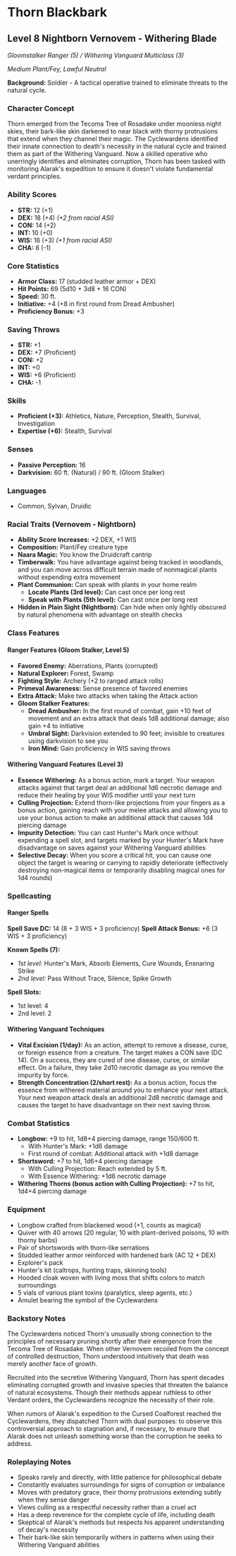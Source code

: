 # Thorn Blackbark
## Level 8 Nightborn Vernovem - Withering Blade
*Gloomstalker Ranger (5) / Withering Vanguard Multiclass (3)*

*Medium Plant/Fey, Lawful Neutral*

**Background:** Soldier - A tactical operative trained to eliminate threats to the natural cycle.

### Character Concept
Thorn emerged from the Tecoma Tree of Rosadake under moonless night skies, their bark-like skin darkened to near black with thorny protrusions that extend when they channel their magic. The Cyclewardens identified their innate connection to death's necessity in the natural cycle and trained them as part of the Withering Vanguard. Now a skilled operative who unerringly identifies and eliminates corruption, Thorn has been tasked with monitoring Alarak's expedition to ensure it doesn't violate fundamental verdant principles.

### Ability Scores
- **STR:** 12 (+1)
- **DEX:** 18 (+4) *(+2 from racial ASI)*
- **CON:** 14 (+2)
- **INT:** 10 (+0)
- **WIS:** 16 (+3) *(+1 from racial ASI)*
- **CHA:** 8 (-1)

### Core Statistics
- **Armor Class:** 17 (studded leather armor + DEX)
- **Hit Points:** 69 (5d10 + 3d8 + 16 CON)
- **Speed:** 30 ft.
- **Initiative:** +4 (+8 in first round from Dread Ambusher)
- **Proficiency Bonus:** +3

### Saving Throws
- **STR:** +1
- **DEX:** +7 (Proficient)
- **CON:** +2
- **INT:** +0
- **WIS:** +6 (Proficient)
- **CHA:** -1

### Skills
- **Proficient (+3):** Athletics, Nature, Perception, Stealth, Survival, Investigation
- **Expertise (+6):** Stealth, Survival

### Senses
- **Passive Perception:** 16
- **Darkvision:** 60 ft. (Natural) / 90 ft. (Gloom Stalker)

### Languages
- Common, Sylvan, Druidic

### Racial Traits (Vernovem - Nightborn)
- **Ability Score Increases:** +2 DEX, +1 WIS
- **Composition:** Plant/Fey creature type
- **Naara Magic:** You know the Druidcraft cantrip
- **Timberwalk:** You have advantage against being tracked in woodlands, and you can move across difficult terrain made of nonmagical plants without expending extra movement
- **Plant Communion:** Can speak with plants in your home realm
  - **Locate Plants (3rd level):** Can cast once per long rest
  - **Speak with Plants (5th level):** Can cast once per long rest
- **Hidden in Plain Sight (Nightborn):** Can hide when only lightly obscured by natural phenomena with advantage on stealth checks

### Class Features

#### Ranger Features (Gloom Stalker, Level 5)
- **Favored Enemy:** Aberrations, Plants (corrupted)
- **Natural Explorer:** Forest, Swamp
- **Fighting Style:** Archery (+2 to ranged attack rolls)
- **Primeval Awareness:** Sense presence of favored enemies
- **Extra Attack:** Make two attacks when taking the Attack action
- **Gloom Stalker Features:**
  - **Dread Ambusher:** In the first round of combat, gain +10 feet of movement and an extra attack that deals 1d8 additional damage; also gain +4 to initiative
  - **Umbral Sight:** Darkvision extended to 90 feet; invisible to creatures using darkvision to see you
  - **Iron Mind:** Gain proficiency in WIS saving throws

#### Withering Vanguard Features (Level 3)
- **Essence Withering:** As a bonus action, mark a target. Your weapon attacks against that target deal an additional 1d6 necrotic damage and reduce their healing by your WIS modifier until your next turn
- **Culling Projection:** Extend thorn-like projections from your fingers as a bonus action, gaining reach with your melee attacks and allowing you to use your bonus action to make an additional attack that causes 1d4 piercing damage
- **Impurity Detection:** You can cast Hunter's Mark once without expending a spell slot, and targets marked by your Hunter's Mark have disadvantage on saves against your Withering Vanguard abilities
- **Selective Decay:** When you score a critical hit, you can cause one object the target is wearing or carrying to rapidly deteriorate (effectively destroying non-magical items or temporarily disabling magical ones for 1d4 rounds)

### Spellcasting

#### Ranger Spells
**Spell Save DC:** 14 (8 + 3 WIS + 3 proficiency)
**Spell Attack Bonus:** +6 (3 WIS + 3 proficiency)

**Known Spells (7):**
- *1st level:* Hunter's Mark, Absorb Elements, Cure Wounds, Ensnaring Strike
- *2nd level:* Pass Without Trace, Silence, Spike Growth

**Spell Slots:**
- 1st level: 4
- 2nd level: 2

#### Withering Vanguard Techniques
- **Vital Excision (1/day):** As an action, attempt to remove a disease, curse, or foreign essence from a creature. The target makes a CON save (DC 14). On a success, they are cured of one disease, curse, or similar effect. On a failure, they take 2d10 necrotic damage as you remove the impurity by force.
- **Strength Concentration (2/short rest):** As a bonus action, focus the essence from withered material around you to enhance your next attack. Your next weapon attack deals an additional 2d8 necrotic damage and causes the target to have disadvantage on their next saving throw.

### Combat Statistics
- **Longbow:** +9 to hit, 1d8+4 piercing damage, range 150/600 ft.
  - With Hunter's Mark: +1d6 damage
  - First round of combat: Additional attack with +1d8 damage
- **Shortsword:** +7 to hit, 1d6+4 piercing damage
  - With Culling Projection: Reach extended by 5 ft.
  - With Essence Withering: +1d6 necrotic damage
- **Withering Thorns (bonus action with Culling Projection):** +7 to hit, 1d4+4 piercing damage

### Equipment
- Longbow crafted from blackened wood (+1, counts as magical)
- Quiver with 40 arrows (20 regular, 10 with plant-derived poisons, 10 with thorny barbs)
- Pair of shortswords with thorn-like serrations
- Studded leather armor reinforced with hardened bark (AC 12 + DEX)
- Explorer's pack
- Hunter's kit (caltrops, hunting traps, skinning tools)
- Hooded cloak woven with living moss that shifts colors to match surroundings
- 5 vials of various plant toxins (paralytics, sleep agents, etc.)
- Amulet bearing the symbol of the Cyclewardens

### Backstory Notes
The Cyclewardens noticed Thorn's unusually strong connection to the principles of necessary pruning shortly after their emergence from the Tecoma Tree of Rosadake. When other Vernovem recoiled from the concept of controlled destruction, Thorn understood intuitively that death was merely another face of growth.

Recruited into the secretive Withering Vanguard, Thorn has spent decades eliminating corrupted growth and invasive species that threaten the balance of natural ecosystems. Though their methods appear ruthless to other Verdant orders, the Cyclewardens recognize the necessity of their role.

When rumors of Alarak's expedition to the Cursed Coalforest reached the Cyclewardens, they dispatched Thorn with dual purposes: to observe this controversial approach to stagnation and, if necessary, to ensure that Alarak does not unleash something worse than the corruption he seeks to address.

### Roleplaying Notes
- Speaks rarely and directly, with little patience for philosophical debate
- Constantly evaluates surroundings for signs of corruption or imbalance
- Moves with predatory grace, their thorny protrusions extending subtly when they sense danger
- Views culling as a respectful necessity rather than a cruel act
- Has a deep reverence for the complete cycle of life, including death
- Skeptical of Alarak's methods but respects his apparent understanding of decay's necessity
- Their bark-like skin temporarily withers in patterns when using their Withering Vanguard abilities

